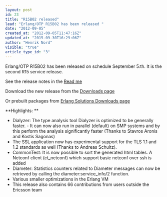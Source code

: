 ```yaml
---
layout: post
id: 23
title: "R15B02 released"
lead: "Erlang/OTP R15B02 has been released "
date: "2012-09-05"
created_at: "2012-09-05T11:47:16Z"
updated_at: "2015-09-30T16:29:06Z"
author: "Henrik Nord"
visible: "true"
article_type_id: "3"
---
```


 Erlang/OTP R15B02 has been released on schedule September 5:th. It is the second R15 service release.


 See the release notes in the [Read me](https://www.erlang.org/download/otp_src_R15B02.readme)

 Download the new release from the [Downloads page](https://www.erlang.org/download.html)

 Or prebuilt packages from [Erlang Solutions Downloads page](http://www.erlang-solutions.com/downloads/download-erlang-otp)

**Highlights:
**
* Dialyzer: The type analysis tool Dialyzer is optimized to be generally faster. - It can now also run in parallel (default) on SMP systems and by this perform the analysis significantly faster (Thanks to Stavros Aronis and Kostis Sagonas)
* The SSL application now has experimental support for the TLS 1.1 and 1.2 standards as well (Thanks to Andreas Schultz).
* CommonTest: It is now possible to sort the generated html tables. A Netconf client (ct_netconf) which support basic netconf over ssh is added
* Diameter: Statistics counters related to Diameter messages can now be retrieved by calling the diameter:service_info/2 function.
* Various smaller optimizations in the Erlang VM
* This release also contains 66 contributions from users outside the Ericsson team
